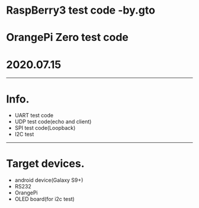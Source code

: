 # RaspBerry3 test code -by.gto
# OrangePi Zero test code
# 2020.07.15
---

# Info.
- UART test code
- UDP test code(echo and client)
- SPI test code(Loopback)
- I2C test 

---
# Target devices.
- android device(Galaxy S9+)
- RS232
- OrangePi
- OLED board(for i2c test)
